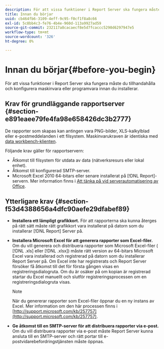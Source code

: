 ```yaml
---
description: För att vissa funktioner i Report Server ska fungera måste du tillhandahålla och konfigurera maskinvara eller programvara innan du installerar.
title: Innan du börjar
uuid: cb464fb6-3109-4eff-9c95-f0cf1f8a8c66
exl-id: 5c8bb4c3-fe76-4b4e-960d-113a9927ad59
source-git-commit: 232117a8cacaecf8e5d7fcaccc5290d6297947e5
workflow-type: tm+mt
source-wordcount: '326'
ht-degree: 0%

---
```


# Innan du börjar{#before-you-begin}

För att vissa funktioner i Report Server ska fungera måste du tillhandahålla och konfigurera maskinvara eller programvara innan du installerar.

## Krav för grundläggande rapportserver {#section-e891eaee79fe4fa98e658426dc3b2777}

De rapporter som skapas kan antingen vara PNG-bilder, XLS-kalkylblad eller e-postmeddelanden i ett filsystem. Maskinvarukraven är identiska med [data workbench-klienten](https://experienceleague.adobe.com/docs/data-workbench/using/install/c-data-workbench-client-install.html#Data_Workbench_Client_Minimum_System_Requirements).

Följande krav gäller för rapportservern:

* Åtkomst till filsystem för utdata av data (nätverksresurs eller lokal enhet).
* Åtkomst till konfigurerad SMTP-server.
* Microsoft Excel 2010 64-bitars eller senare installerat på [!DNL Report]-servern. Mer information finns i [Att tänka på vid serverautomatisering av Office](http://support.microsoft.com/kb/257757).

## Ytterligare krav {#section-f53d4388656a4dfc90aefe29dfabef89}

* **Installera ett lämpligt grafikkort.** För att rapporterna ska kunna återges på rätt sätt måste rätt grafikkort vara installerat på datorn som du installerar  [!DNL Report] Server på.

* **Installera Microsoft Excel för att generera rapporter som Excel-filer.** Om du vill generera och distribuera rapporter som Microsoft Excel-filer (  [!DNL .xls] eller  [!DNL .xlsx]) måste rätt version av 64-bitars Microsoft Excel vara installerad och registrerad på datorn som du installerar Report Server på. Om Excel inte har registrerats och Report Server försöker få åtkomst till det för första gången visas en registreringsdialogruta. Om du är osäker på om kopian är registrerad startar du Excel manuellt och slutför registreringsprocessen om en registreringsdialogruta visas.

   >[!NOTE]
   >
   >När du genererar rapporter som Excel-filer öppnar du en ny instans av Excel. Mer information om den här processen finns i [http://support.microsoft.com/kb/257757](http://support.microsoft.com/kb/257757).

* **Ge åtkomst till en SMTP-server för att distribuera rapporter via e-post.** Om du vill distribuera rapporter via e-post måste Report Server kunna ansluta till en SMTP-server och rätt portar till e-postvidarebefordringstjänsten måste öppnas.
